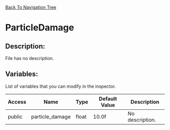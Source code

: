 [Back To Navigation Tree](https://wesleywh.github.io/GameDevRepo/docs/navigation.html)
# ParticleDamage

## Description:
File has no description.

## Variables:
List of variables that you can modify in the inspector.

|Access|Name|Type|Default Value|Description|
|---|---|---|---|---|
|public|particle_damage|float|10.0f|No description.|
